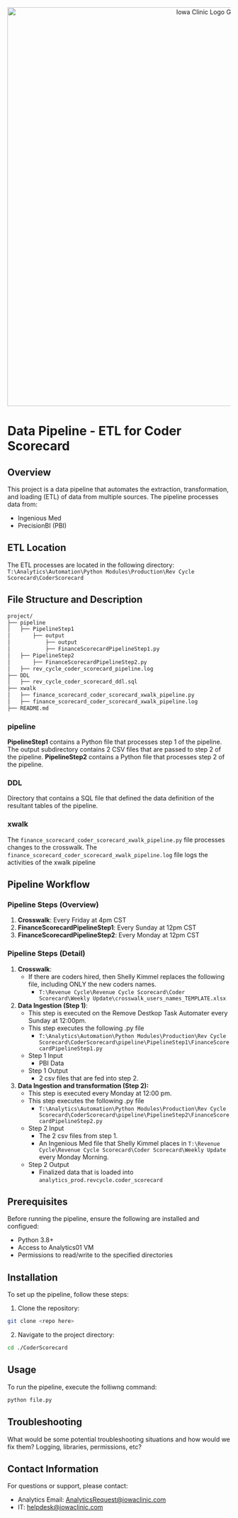 <div style="text-align: center;">
    <img src="https://github.com/user-attachments/assets/66fb2886-0a66-41a8-abb3-a1d08296c19f" alt="Iowa Clinic Logo Green" width="900"/>
</div>

# Data Pipeline - ETL for Coder Scorecard

## Overview
This project is a data pipeline that automates the extraction, transformation, and loading (ETL) of data from multiple sources. The pipeline processes data from:
- Ingenious Med
- PrecisionBI (PBI)

## ETL Location
The ETL processes are located in the following directory:
`T:\Analytics\Automation\Python Modules\Production\Rev Cycle Scorecard\CoderScorecard`

## File Structure and Description
```bash
project/
├── pipeline
│   ├── PipelineStep1
│       ├── output
│           ├── output
│           ├── FinanceScorecardPipelineStep1.py
│   ├── PipelineStep2
│       ├── FinanceScorecardPipelineStep2.py
│   ├── rev_cycle_coder_scorecard_pipeline.log
├── DDL
│   ├── rev_cycle_coder_scorecard_ddl.sql
├── xwalk
│   ├── finance_scorecard_coder_scorecard_xwalk_pipeline.py
│   ├── finance_scorecard_coder_scorecard_xwalk_pipeline.log
├── README.md
```

### pipeline
**PipelineStep1** contains a Python file that processes step 1 of the pipeline. The output subdirectory contains 2 CSV files that are passed to step 2 of the pipeline. **PipelineStep2** contains a Python file that processes step 2 of the pipeline.

### DDL
Directory that contains a SQL file that defined the data definition of the resultant tables of the pipeline.

### xwalk
The `finance_scorecard_coder_scorecard_xwalk_pipeline.py` file processes changes to the crosswalk. The `finance_scorecard_coder_scorecard_xwalk_pipeline.log` file logs the activities of the xwalk pipeline

## Pipeline Workflow

### Pipeline Steps (Overview)
1. **Crosswalk**: Every Friday at 4pm CST
2. **FinanceScorecardPipelineStep1**: Every Sunday at 12pm CST
3. **FinanceScorecardPipelineStep2**: Every Monday at 12pm CST

### Pipeline Steps (Detail)
1. **Crosswalk**:
     - If there are coders hired, then Shelly Kimmel replaces the following file, including ONLY the new coders names.
		- `T:\Revenue Cycle\Revenue Cycle Scorecard\Coder Scorecard\Weekly Update\crosswalk_users_names_TEMPLATE.xlsx`
2. **Data Ingestion (Step 1)**:
    - This step is executed on the Remove Destkop Task Automater every Sunday at 12:00pm.
    - This step executes the following .py file
		- `T:\Analytics\Automation\Python Modules\Production\Rev Cycle Scorecard\CoderScorecard\pipeline\PipelineStep1\FinanceScorecardPipelineStep1.py`
	- Step 1 Input
		- PBI Data
	- Step 1 Output
		- 2 csv files that are fed into step 2.
3. **Data Ingestion and transformation (Step 2):**
	- This step is executed every Monday at 12:00 pm. 
	- This step executes the following .py file
		- `T:\Analytics\Automation\Python Modules\Production\Rev Cycle Scorecard\CoderScorecard\pipeline\PipelineStep2\FinanceScorecardPipelineStep2.py`
	- Step 2 Input
		- The 2 csv files from step 1.
		- An Ingenious Med file that Shelly Kimmel places in `T:\Revenue Cycle\Revenue Cycle Scorecard\Coder Scorecard\Weekly Update` every Monday Morning. 
	- Step 2 Output
		- Finalized data that is loaded into `analytics_prod.revcycle.coder_scorecard`
  
## Prerequisites
Before running the pipeline, ensure the following are installed and configued:
- Python 3.8+
- Access to Analytics01 VM
- Permissions to read/write to the specified directories

## Installation
To set up the pipeline, follow these steps:
1. Clone the repository:
```bash
git clone <repo here>
```
2. Navigate to the project directory:
```bash
cd ./CoderScorecard
```

## Usage
To run the pipeline, execute the folliwng command:
```bash
python file.py
```

## Troubleshooting
What would be some potential troubleshooting situations and how would we fix them? Logging, libraries, permissions, etc?

## Contact Information
For questions or support, please contact:
- Analytics Email: AnalyticsRequest@iowaclinic.com
- IT: helpdesk@iowaclinic.com
